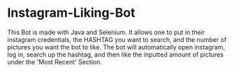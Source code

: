# Instagram-Liking-Bot
This Bot is made with Java and Selenium. It allows one to put in their instagram credentials, the HASHTAG you want to search, and the number of pictures you want the bot to like. The bot will automatically open instagram, log in, search up the hashtag, and then like the inputted amount of pictures under the 'Most Recent' Section.
